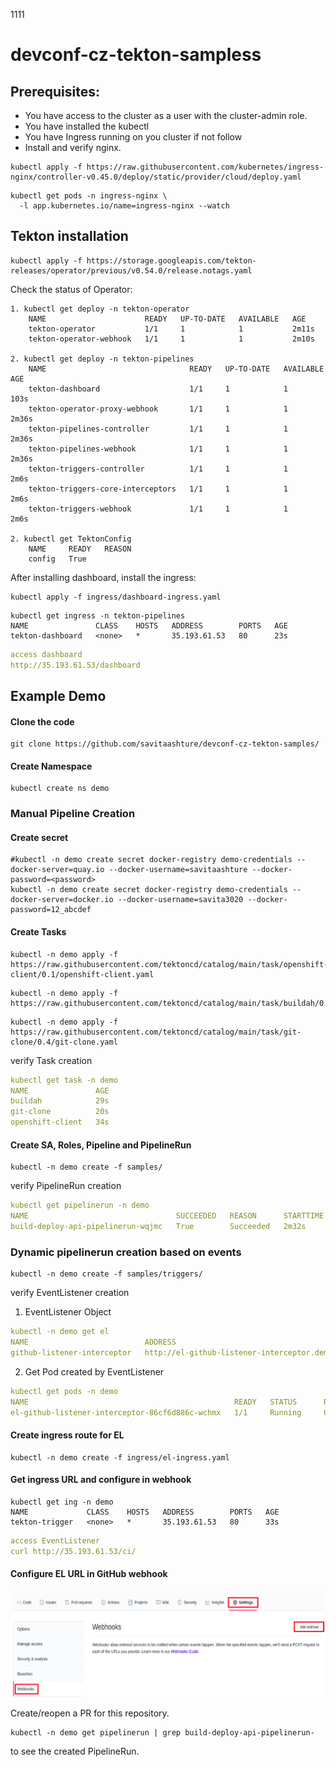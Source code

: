1111
# devconf-cz-tekton-sampless

## Prerequisites:
* You have access to the cluster as a user with the cluster-admin role.
* You have installed the kubectl
* You have Ingress running on you cluster if not follow
* Install and verify nginx.
```text
kubectl apply -f https://raw.githubusercontent.com/kubernetes/ingress-nginx/controller-v0.45.0/deploy/static/provider/cloud/deploy.yaml
```
```text
kubectl get pods -n ingress-nginx \
  -l app.kubernetes.io/name=ingress-nginx --watch
```

## Tekton installation
```text
kubectl apply -f https://storage.googleapis.com/tekton-releases/operator/previous/v0.54.0/release.notags.yaml
```
Check the status of Operator:
```text
1. kubectl get deploy -n tekton-operator
    NAME                      READY   UP-TO-DATE   AVAILABLE   AGE
    tekton-operator           1/1     1            1           2m11s
    tekton-operator-webhook   1/1     1            1           2m10s

2. kubectl get deploy -n tekton-pipelines
    NAME                                READY   UP-TO-DATE   AVAILABLE   AGE
    tekton-dashboard                    1/1     1            1           103s
    tekton-operator-proxy-webhook       1/1     1            1           2m36s
    tekton-pipelines-controller         1/1     1            1           2m36s
    tekton-pipelines-webhook            1/1     1            1           2m36s
    tekton-triggers-controller          1/1     1            1           2m6s
    tekton-triggers-core-interceptors   1/1     1            1           2m6s
    tekton-triggers-webhook             1/1     1            1           2m6s

2. kubectl get TektonConfig
    NAME     READY   REASON
    config   True   
```

After installing dashboard, install the ingress:
```text
kubectl apply -f ingress/dashboard-ingress.yaml
```
```text
kubectl get ingress -n tekton-pipelines
NAME               CLASS    HOSTS   ADDRESS        PORTS   AGE
tekton-dashboard   <none>   *       35.193.61.53   80      23s
```
```yaml
access dashboard
http://35.193.61.53/dashboard
```

## Example Demo
#### Clone the code
```text
git clone https://github.com/savitaashture/devconf-cz-tekton-samples/
```
#### Create Namespace
```text
kubectl create ns demo
```

### Manual Pipeline Creation
#### Create secret
```text
#kubectl -n demo create secret docker-registry demo-credentials --docker-server=quay.io --docker-username=savitaashture --docker-password=<password>
kubectl -n demo create secret docker-registry demo-credentials --docker-server=docker.io --docker-username=savita3020 --docker-password=12_abcdef
```

#### Create Tasks
```text
kubectl -n demo apply -f https://raw.githubusercontent.com/tektoncd/catalog/main/task/openshift-client/0.1/openshift-client.yaml
```
```text
kubectl -n demo apply -f https://raw.githubusercontent.com/tektoncd/catalog/main/task/buildah/0.2/buildah.yaml
```
```text
kubectl -n demo apply -f https://raw.githubusercontent.com/tektoncd/catalog/main/task/git-clone/0.4/git-clone.yaml
```

verify Task creation
```yaml
kubectl get task -n demo
NAME               AGE
buildah            29s
git-clone          20s
openshift-client   34s
```

#### Create SA, Roles, Pipeline and PipelineRun
```text
kubectl -n demo create -f samples/
```
verify PipelineRun creation
```yaml
kubectl get pipelinerun -n demo
NAME                                 SUCCEEDED   REASON      STARTTIME   COMPLETIONTIME
build-deploy-api-pipelinerun-wqjmc   True        Succeeded   2m32s       57s
```

### Dynamic pipelinerun creation based on events

```text
kubectl -n demo create -f samples/triggers/
```
verify EventListener creation
1. EventListener Object
```yaml
kubectl -n demo get el
NAME                          ADDRESS                                                             AVAILABLE   REASON                     READY   REASON
github-listener-interceptor   http://el-github-listener-interceptor.demo.svc.cluster.local:8080   True        MinimumReplicasAvailable   True
```
2. Get Pod created by EventListener
```yaml
kubectl get pods -n demo
NAME                                              READY   STATUS      RESTARTS   AGE
el-github-listener-interceptor-86cf6d886c-wchmx   1/1     Running     0          5m9s
``` 

#### Create ingress route for EL
```text
kubectl -n demo create -f ingress/el-ingress.yaml
```

#### Get ingress URL and configure in webhook
```text
kubectl get ing -n demo
NAME             CLASS    HOSTS   ADDRESS        PORTS   AGE
tekton-trigger   <none>   *       35.193.61.53   80      33s
```
```yaml
access EventListener
curl http://35.193.61.53/ci/
```

#### Configure EL URL in GitHub webhook
![Webhook Configuration](https://github.com/savitaashture/devconf-cz-tekton-samples/blob/main/image/webhook.png)

Create/reopen a PR for this repository.

```text
kubectl -n demo get pipelinerun | grep build-deploy-api-pipelinerun-
```
to see the created PipelineRun.
